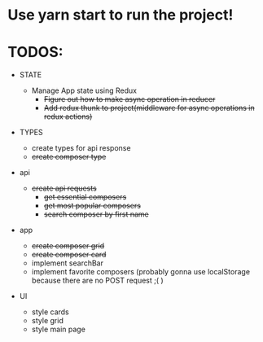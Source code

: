 # Use yarn start to run the project!

# TODOS:

- STATE

  - Manage App state using Redux
    - ~~Figure out how to make async operation in reducer~~
    - ~~Add redux thunk to project(middleware for async operations in redux actions)~~

- TYPES

  - create types for api response
  - ~~create composer type~~

- api

  - ~~create api requests~~
    - ~~get essential composers~~
    - ~~get most popular composers~~
    - ~~search composer by first name~~

- app

  - ~~create composer grid~~
  - ~~create composer card~~
  - implement searchBar
  - implement favorite composers (probably gonna use localStorage because there are no POST request ;( )

- UI

  - style cards
  - style grid
  - style main page

